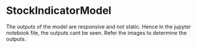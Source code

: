 # StockIndicatorModel
The outputs of the model are responsive and not static. Hence in the jupyter notebook file, the outputs cant be seen. Refer the images to determine the outputs.


